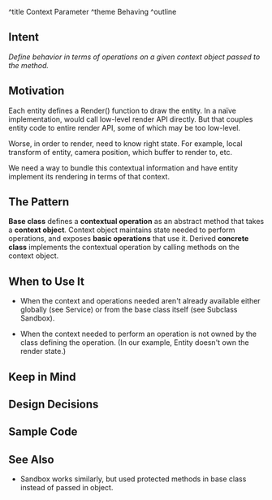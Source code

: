 ^title Context Parameter
^theme Behaving
^outline

## Intent
*Define behavior in terms of operations on a given context object
passed to the method.*

## Motivation
Each entity defines a Render() function to draw the entity. In a
naïve implementation, would call low-level render API directly.
But that couples entity code to entire render API, some of which may
be too low-level.

Worse, in order to render, need to know right state. For example,
local transform of entity, camera position, which buffer to render to,
etc.

We need a way to bundle this contextual information and have entity
implement its rendering in terms of that context.

## The Pattern
**Base class** defines a **contextual operation** as an abstract
method that takes a **context object**. Context object maintains state
needed to perform operations, and exposes **basic operations** that
use it. Derived **concrete class** implements the contextual operation
by calling methods on the context object.

## When to Use It
* When the context and operations needed aren't already available
  either globally (see Service) or from the base class itself (see
  Subclass Sandbox).

* When the context needed to perform an operation is not owned by the
  class defining the operation. (In our example, Entity doesn't own
  the render state.)

## Keep in Mind

## Design Decisions

## Sample Code

## See Also

*   Sandbox works similarly, but used protected methods in base class
    instead of passed in object.